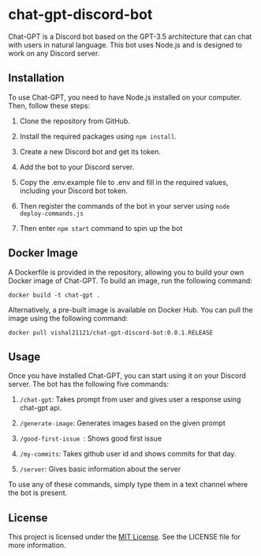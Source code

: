 # chat-gpt-discord-bot
Chat-GPT is a Discord bot based on the GPT-3.5 architecture that can chat with users in natural language. This bot uses Node.js and is designed to work on any Discord server.

## Installation

To use Chat-GPT, you need to have Node.js installed on your computer. Then, follow these steps:
1. Clone the repository from GitHub.
2. Install the required packages using `npm install`.
3. Create a new Discord bot and get its token.
4. Add the bot to your Discord server.
5. Copy the .env.example file to .env and fill in the required values, including your Discord bot token.
6. Then register the commands of the bot in your server using
`node deploy-commands.js`

7. Then enter `npm start` command to spin up the bot

## Docker Image
A Dockerfile is provided in the repository, allowing you to build your own Docker image of Chat-GPT. To build an image, run the following command:

```
docker build -t chat-gpt .
```
Alternatively, a pre-built image is available on Docker Hub. You can pull the image using the following command:

```
docker pull vishal21121/chat-gpt-discord-bot:0.0.1.RELEASE
```

## Usage

Once you have installed Chat-GPT, you can start using it on your Discord server. The bot has the following five commands:

1. `/chat-gpt`: Takes prompt from user and gives user a response using chat-gpt api.

2. `/generate-image`: Generates images based on the given prompt
3. `/good-first-issue `: Shows good first issue
4. `/my-commits`: Takes github user id and shows commits for that day.
5. `/server`: Gives basic information about the server

To use any of these commands, simply type them in a text channel where the bot is present.

## License
This project is licensed under the [MIT License](LICENSE). See the LICENSE file for more information.
